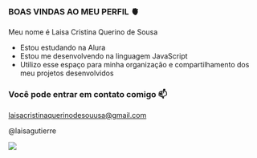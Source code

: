 ### BOAS VINDAS AO MEU PERFIL 🫀

Meu nome é Laisa Cristina Querino de Sousa

- Estou estudando na Alura
- Estou me desenvolvendo na linguagem JavaScript
- Utilizo esse espaço para minha organização e compartilhamento dos meu projetos desenvolvidos

### Você pode entrar em contato comigo 📫
laisacristinaquerinodesouusa@gmail.com

@laisagutierre

![](https://media1.tenor.com/m/cTNHiNckhfIAAAAC/minions-strong.gif)
